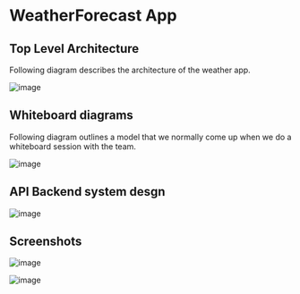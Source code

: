 # WeatherForecast App 
 
## Top Level Architecture
Following diagram describes the architecture of the weather app.

![image](https://user-images.githubusercontent.com/16645909/163228804-ddeaa423-ddeb-4fd6-82fa-b4eb8e36a86e.png)

 
## Whiteboard diagrams
Following diagram outlines a model that we normally come up when we do a whiteboard session with the team.

![image](https://user-images.githubusercontent.com/16645909/162628579-5c01bbfa-0f84-438b-b25c-a23ffbd87756.png)

## API Backend system desgn
![image](https://user-images.githubusercontent.com/16645909/162628621-1a775af4-f74f-4f8a-bf20-60f4fb59076b.png)

## Screenshots

![image](https://user-images.githubusercontent.com/16645909/162918677-0c06c0c6-a1b1-4677-ab2b-be0dc3da088d.png)


![image](https://user-images.githubusercontent.com/16645909/162918736-dd4c5944-9797-4417-adbf-13d2af003b66.png)


